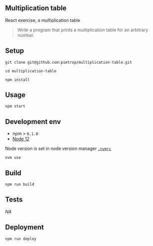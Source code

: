 ## Multiplication table

React exercise, a multiplication table

> Write a program that prints a multiplication table for an arbitrary number.

<!-- _One liner + link to confluence page_
_Screenshot of UI - optional_ -->

## Setup

<!-- _stack - optional_
_How to build and run the code/app_ -->

```
git clone git@github.com:pietrop/multiplication-table.git
```

```
cd multiplication-table
```

```
npm install
```

## Usage

```
npm start
```

<!-- ## System Architecture -->

<!-- _High level overview of system architecture_ -->

<!-- ## Documentation

There's a [docs](./docs) folder in this repository.

[docs/notes](./docs/notes) contains dev draft notes on various aspects of the project. This would generally be converted either into ADRs or guides when ready.

[docs/adr](./docs/adr) contains [Architecture Decision Record](https://github.com/joelparkerhenderson/architecture_decision_record).

> An architectural decision record (ADR) is a document that captures an important architectural decision made along with its context and consequences.

We are using [this template for ADR](https://gist.github.com/iaincollins/92923cc2c309c2751aea6f1b34b31d95) -->

## Development env

 <!-- _How to run the development environment_ -->

- npm > `6.1.0`
- [Node 12](https://nodejs.org/docs/latest-v12.x/api/)

Node version is set in node version manager [`.nvmrc`](https://github.com/creationix/nvm#nvmrc)

```
nvm use
```

<!-- _Coding style convention ref optional, eg which linter to use_ -->

<!-- _Linting, github pre-push hook - optional_ -->

## Build

<!-- _How to run build_ -->

```
npm run build
```

## Tests

<!-- _How to carry out tests_ -->

_NA_

## Deployment

<!-- _How to deploy the code/app into test/staging/production_ -->

```
npm run deploy
```
